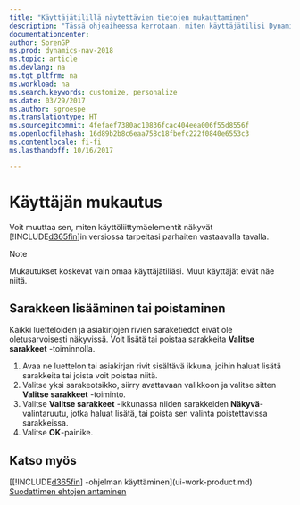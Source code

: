 ```yaml
---
title: "Käyttäjätilillä näytettävien tietojen mukauttaminen"
description: "Tässä ohjeaiheessa kerrotaan, miten käyttäjätilisi Dynamics NAV -ulkoasua voi mukauttaa."
documentationcenter: 
author: SorenGP
ms.prod: dynamics-nav-2018
ms.topic: article
ms.devlang: na
ms.tgt_pltfrm: na
ms.workload: na
ms.search.keywords: customize, personalize
ms.date: 03/29/2017
ms.author: sgroespe
ms.translationtype: HT
ms.sourcegitcommit: 4fefaef7380ac10836fcac404eea006f55d8556f
ms.openlocfilehash: 16d89b2b8c6eaa758c18fbefc222f0840e6553c3
ms.contentlocale: fi-fi
ms.lasthandoff: 10/16/2017

---
```

# <a name="user-personalization"></a>Käyttäjän mukautus
Voit muuttaa sen, miten käyttöliittymäelementit näkyvät [!INCLUDE[d365fin](includes/d365fin_md.md)]in versiossa tarpeitasi parhaiten vastaavalla tavalla.

> [!NOTE]  
>   Mukautukset koskevat vain omaa käyttäjätiliäsi. Muut käyttäjät eivät näe niitä.

## <a name="to-add-or-remove-a-column"></a>Sarakkeen lisääminen tai poistaminen
Kaikki luetteloiden ja asiakirjojen rivien saraketiedot eivät ole oletusarvoisesti näkyvissä. Voit lisätä tai poistaa sarakkeita **Valitse sarakkeet** -toiminnolla.

1. Avaa ne luettelon tai asiakirjan rivit sisältävä ikkuna, joihin haluat lisätä sarakkeita tai joista voit poistaa niitä.
2. Valitse yksi sarakeotsikko, siirry avattavaan valikkoon ja valitse sitten **Valitse sarakkeet** -toiminto.
3. Valitse **Valitse sarakkeet** -ikkunassa niiden sarakkeiden **Näkyvä**-valintaruutu, jotka haluat lisätä, tai poista sen valinta poistettavissa sarakkeissa.
4. Valitse **OK**-painike.

## <a name="see-also"></a>Katso myös
[[!INCLUDE[d365fin](includes/d365fin_md.md)] -ohjelman käyttäminen](ui-work-product.md)  
[Suodattimen ehtojen antaminen](ui-enter-criteria-filters.md)

